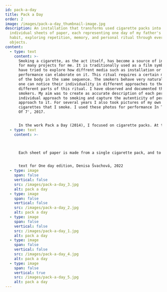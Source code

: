 ```yaml
---
id: pack-a-day
title: Pack a Day
order: 2
image: /images/pack-a-day_thumbnail-image.jpg
description: An installation that transforms used cigarette packs into
  individual sheets of paper, each representing one day of my father's smoking
  habit, exploring repetition, memory, and personal ritual through everyday
  objects.
content:
  - type: text
    content: >-
      Smoking a cigarette, as the act itself, has become a source of inspiration
      for many projects for me. It is traditionally used as a film symbol, but I
      have tried to explore how diffrent media such as installation or
      performance can elaborate on it. This ritual requires a certain movement
      of the body in the same sequence. The smokers behave very naturally, but
      one can notice their individuality in different approaches to the
      different parts of this ritual. I have observed and documented the
      smokers. My aim was to create as accurate description of each person's
      individual approach to smoking and capture the autenticity of personal
      approach to it. For several years I also took pictures of my own
      cigarettes that I smoke. I used these photos for performance In The Heat
      Of 7', 2017.


      In the work Pack a Day (2014), I focused on cigarette packs. At the beginning I collected all the boxes. On some of the boxes I have found various handwritten messages forgotten cigarettes, papers or tickets. However, my main focus was on the boxes from one particluar person, my father. He used to smoke pack of cigarettes a day. He created this habit to control his consumption and regulate how much he smokes. The particular consistency of this habit has inspired me to create a calendar from each box that he smoked everyday.
  - type: text
    content: >-
      


      Each sheet of paper is made from a single cigarette pack, and to make my father's "a pack a day" rule clear, each page has a date stamped on it. I created the paper using the carpet technique, which really achieved the effect of each paper being made from just one cigarette box. Depending on which box I used, the paper is a slightly different colour and texture. 


      text for One day edition, Denisa Švachová, 2022
  - type: image
    span: false
    vertical: false
    src: /images/pack-a-day_3.jpg
    alt: pack a day
  - type: image
    span: false
    vertical: false
    src: /images/pack-a-day_2.jpg
    alt: pack a day
  - type: image
    span: false
    vertical: false
    src: /images/pack-a-day_1.jpg
    alt: pack a day
  - type: image
    span: false
    vertical: false
    src: /images/pack-a-day_4.jpg
    alt: pack a day
  - type: image
    span: false
    vertical: true
    src: /images/pack-a-day_5.jpg
    alt: pack a day
---
```


